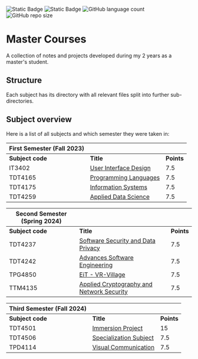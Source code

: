 ![Static Badge](https://img.shields.io/badge/number_of_subjects-8-blue?style=for-the-badge)
![Static Badge](https://img.shields.io/badge/completed_subjects-8-blue?style=for-the-badge)
![GitHub language count](https://img.shields.io/github/languages/count/jKm00/master-courses?style=for-the-badge)
![GitHub repo size](https://img.shields.io/github/repo-size/jKm00/master-courses?style=for-the-badge)

# Master Courses

A collection of notes and projects developed during my 2 years as a master's student.

## Structure

Each subject has its directory with all relevant files split into further sub-directories.

## Subject overview

Here is a list of all subjects and which semester they were taken in:

| First Semester (Fall 2023) |                                                          |            |
| -------------------------- | -------------------------------------------------------- | ---------- |
| **Subject code**           | **Title**                                                | **Points** |
| IT3402                     | [User Interface Design](/IT3402-user-interface-design/)  | 7.5        |
| TDT4165                    | [Programming Languages](/TDT4165-programming-languages/) | 7.5        |
| TDT4175                    | [Information Systems](/TDT4175-information-systems/)     | 7.5        |
| TDT4259                    | [Applied Data Science](/TDT4259-applied-data-science/)   | 7.5        |

| Second Semester (Spring 2024) |                                                                                                  |            |
| ----------------------------- | ------------------------------------------------------------------------------------------------ | ---------- |
| **Subject code**              | **Title**                                                                                        | **Points** |
| TDT4237                       | [Software Security and Data Privacy](/TDT4237-software-security-and-data-privacy/)               | 7.5        |
| TDT4242                       | [Advances Software Engineering](/TDT4242-advanced-software-engineering/)                         | 7.5        |
| TPG4850                       | [EiT - VR-Village](/TPG4850-vr-village/)                                                         | 7.5        |
| TTM4135                       | [Applied Cryptography and Network Security](/TTM4135-applied-cryptography-and-network-security/) | 7.5        |

| Third Semester (Fall 2024) |                                                                   |            |
| -------------------------- | ----------------------------------------------------------------- | ---------- |
| **Subject code**           | **Title**                                                         | **Points** |
| TDT4501                    | [Immersion Project](/TDT4237-software-security-and-data-privacy/) | 15         |
| TDT4506                    | [Specialization Subject](/TDT4242-advanced-software-engineering/) | 7.5        |
| TPD4114                    | [Visual Communication](/TPG4850-vr-village/)                      | 7.5        |

